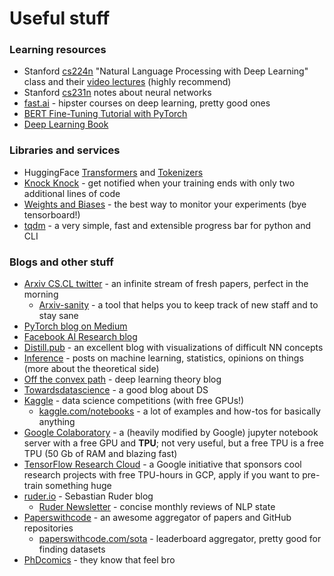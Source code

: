# Useful stuff

### Learning resources
* Stanford [cs224n](http://web.stanford.edu/class/cs224n/index.html) "Natural Language Processing with Deep Learning" class and their [video lectures](https://www.youtube.com/watch?v=8rXD5-xhemo&list=PLoROMvodv4rOhcuXMZkNm7j3fVwBBY42z) (highly recommend)
* Stanford [cs231n](http://cs231n.github.io/) notes about neural networks
* [fast.ai](https://www.fast.ai/) - hipster courses on deep learning, pretty good ones
* [BERT Fine-Tuning Tutorial with PyTorch](https://mccormickml.com/2019/07/22/BERT-fine-tuning/)
* [Deep Learning Book](https://www.deeplearningbook.org/)

### Libraries and services
* HuggingFace [Transformers](https://github.com/huggingface/transformers) and [Tokenizers](https://github.com/huggingface/tokenizers)
* [Knock Knock](https://github.com/huggingface/knockknock) - get notified when your training ends with only two additional lines of code
* [Weights and Biases](https://www.wandb.com) - the best way to monitor your experiments (bye tensorboard!)
* [tqdm](https://github.com/tqdm/tqdm) - a very simple, fast and extensible progress bar for python and CLI

### Blogs and other stuff
* [Arxiv CS.CL twitter](https://twitter.com/arxiv_cs_cl) - an infinite stream of fresh papers, perfect in the morning
    * [Arxiv-sanity](http://www.arxiv-sanity.com/search?q=cs.CL) - a tool that helps you to keep track of new staff and to stay sane
* [PyTorch blog on Medium](https://medium.com/pytorch)
* [Facebook AI Research blog](https://ai.facebook.com/blog/)
* [Distill.pub](https://distill.pub) - an excellent blog with visualizations of difficult NN concepts
* [Inference](https://www.inference.vc) - posts on machine learning, statistics, opinions on things (more about the theoretical side)
* [Off the convex path](http://www.offconvex.org/) - deep learning theory blog
* [Towardsdatascience](https://towardsdatascience.com) - a good blog about DS
* [Kaggle](https://kaggle.com) - data science competitions (with free GPUs!)
    * [kaggle.com/notebooks](https://kaggle.com/notebooks) - a lot of examples and how-tos for basically anything
* [Google Colaboratory](https://colab.research.google.com) - a (heavily modified by Google) jupyter notebook server with a free GPU and **TPU**; not very useful, but a free TPU is a free TPU (50 Gb of RAM and blazing fast)
* [TensorFlow Research Cloud](https://www.tensorflow.org/tfrc) - a Google initiative that sponsors cool research projects with free TPU-hours in GCP, apply if you want to pre-train something huge
* [ruder.io](https://ruder.io) - Sebastian Ruder blog
    * [Ruder Newsletter](https://ruder.io/nlp-news/) - concise monthly reviews of NLP state
* [Paperswithcode](https://paperswithcode.com) - an awesome aggregator of papers and GitHub repositories
    * [paperswithcode.com/sota](https://paperswithcode.com/sota) - leaderboard aggregator, pretty good for finding datasets
* [PhDcomics](http://phdcomics.com/) - they know that feel bro

